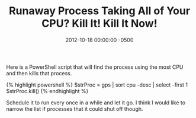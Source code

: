 ﻿---
layout: post
title:  Runaway Process Taking All of Your CPU? Kill It! Kill It Now!
date:   2012-10-18 00:00:00 -0500
categories: IT
---






Here is a PowerShell script that will find the process using the most CPU and then kills that process.

{% highlight powershell %}
$strProc = gps | sort cpu -desc | select -first 1
$strProc.kill()
{% endhighlight %}

Schedule it to run every once in a while and let it go. I think I would like to narrow the list if processes that it could shut off though.


